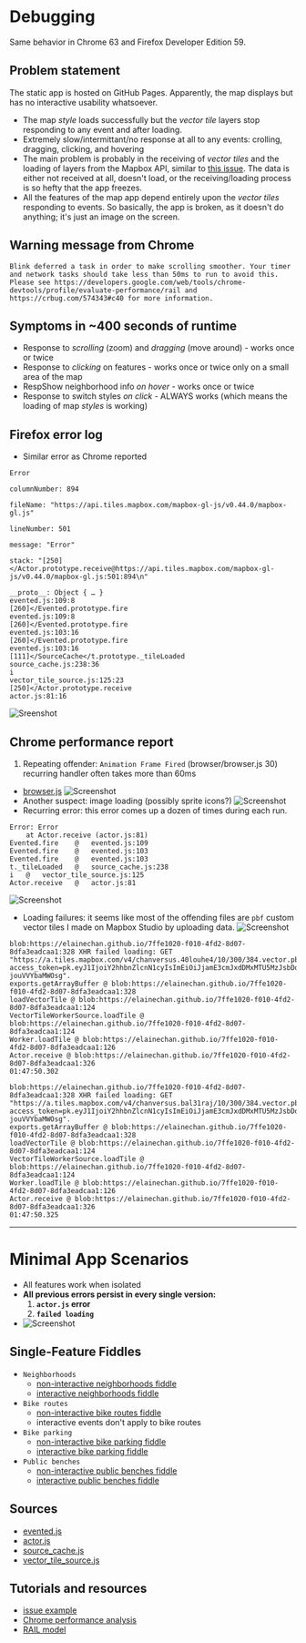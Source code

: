# Debugging
Same behavior in Chrome 63 and Firefox Developer Edition 59.


## Problem statement
The static app is hosted on GitHub Pages. Apparently, the map displays but has no interactive usability whatsoever.
- The map _style_ loads successfully but the _vector tile_ layers stop responding to any event and after loading.
- Extremely slow/intermittant/no response at all to any events: crolling, dragging, clicking, and hovering
- The main problem is probably in the receiving of _vector tiles_ and the loading of layers from the Mapbox API, similar to [this issue](https://github.com/mapbox/mapbox-gl-js/issues/4858). The data is either not received at all, doesn't load, or the receiving/loading process is so hefty that the app freezes.
- All the features of the map app depend entirely upon the _vector tiles_ responding to events. So basically, the app is broken, as it doesn't do anything; it's just an image on the screen.

## Warning message from Chrome
```
Blink deferred a task in order to make scrolling smoother. Your timer and network tasks should take less than 50ms to run to avoid this. Please see https://developers.google.com/web/tools/chrome-devtools/profile/evaluate-performance/rail and https://crbug.com/574343#c40 for more information.
```
## Symptoms in ~400 seconds of runtime
- Response to _scrolling_ (zoom) and _dragging_ (move around) - works once or twice
- Response to _clicking_ on features - works once or twice only on a small area of the map
- RespShow neighborhood info _on hover_ - works once or twice
- Response to switch styles _on click_ - ALWAYS works (which means the loading of map _styles_ is working)
## Firefox error log
- Similar error as Chrome reported
```
Error
​
columnNumber: 894
​
fileName: "https://api.tiles.mapbox.com/mapbox-gl-js/v0.44.0/mapbox-gl.js"
​
lineNumber: 501
​
message: "Error"
​
stack: "[250]</Actor.prototype.receive@https://api.tiles.mapbox.com/mapbox-gl-js/v0.44.0/mapbox-gl.js:501:894\n"
​
__proto__: Object { … }
evented.js:109:8
[260]</Evented.prototype.fire
evented.js:109:8
[260]</Evented.prototype.fire
evented.js:103:16
[260]</Evented.prototype.fire
evented.js:103:16
[111]</SourceCache</t.prototype._tileLoaded
source_cache.js:238:36
i
vector_tile_source.js:125:23
[250]</Actor.prototype.receive
actor.js:81:16
```
![Sreenshot](https://github.com/elainechan/mapping/blob/master/debug/Screen_2018-02-07_2.49.24PM.png)
## Chrome performance report
1. Repeating offender: `Animation Frame Fired` (browser/browser.js 30) recurring handler often takes more than 60ms
- [browser.js](https://github.com/mapbox/mapbox-gl-js/blob/master/src/util/browser.js)
![Screenshot](https://github.com/elainechan/mapping/blob/master/debug/Screen_2018-02-02_2.20.48PM.png)
- Another suspect: image loading (possibly sprite icons?)
![Screenshot](https://github.com/elainechan/mapping/blob/master/debug/Screen_2018-02-02_3.07.43PM.png)
- Recurring error: this error comes up a dozen of times during each run.
```
Error: Error
    at Actor.receive (actor.js:81)
Evented.fire	@	evented.js:109
Evented.fire	@	evented.js:103
Evented.fire	@	evented.js:103
t._tileLoaded	@	source_cache.js:238
i	@	vector_tile_source.js:125
Actor.receive	@	actor.js:81
```
![Screenshot](https://github.com/elainechan/mapping/blob/master/debug/Screen_2018-02-03_1.48.55AM.png)
- Loading failures: it seems like most of the offending files are `pbf` custom vector tiles I made on Mapbox Studio by uploading data.
![Screenshot](https://github.com/elainechan/mapping/blob/master/debug/Screen_2018-02-03_1.50.06AM.png)

```
blob:https://elainechan.github.io/7ffe1020-f010-4fd2-8d07-8dfa3eadcaa1:328 XHR failed loading: GET "https://a.tiles.mapbox.com/v4/chanversus.40louhe4/10/300/384.vector.pbf?access_token=pk.eyJ1IjoiY2hhbnZlcnN1cyIsImEiOiJjamE3cmJxdDMxMTU5MzJsbDdlM2d5OGFqIn0.Od7n9c17-jouVVYbaMWOsg".
exports.getArrayBuffer @ blob:https://elainechan.github.io/7ffe1020-f010-4fd2-8d07-8dfa3eadcaa1:328
loadVectorTile @ blob:https://elainechan.github.io/7ffe1020-f010-4fd2-8d07-8dfa3eadcaa1:124
VectorTileWorkerSource.loadTile @ blob:https://elainechan.github.io/7ffe1020-f010-4fd2-8d07-8dfa3eadcaa1:124
Worker.loadTile @ blob:https://elainechan.github.io/7ffe1020-f010-4fd2-8d07-8dfa3eadcaa1:126
Actor.receive @ blob:https://elainechan.github.io/7ffe1020-f010-4fd2-8d07-8dfa3eadcaa1:326
01:47:50.302
```
```
blob:https://elainechan.github.io/7ffe1020-f010-4fd2-8d07-8dfa3eadcaa1:328 XHR failed loading: GET "https://a.tiles.mapbox.com/v4/chanversus.bal31raj/10/300/384.vector.pbf?access_token=pk.eyJ1IjoiY2hhbnZlcnN1cyIsImEiOiJjamE3cmJxdDMxMTU5MzJsbDdlM2d5OGFqIn0.Od7n9c17-jouVVYbaMWOsg".
exports.getArrayBuffer @ blob:https://elainechan.github.io/7ffe1020-f010-4fd2-8d07-8dfa3eadcaa1:328
loadVectorTile @ blob:https://elainechan.github.io/7ffe1020-f010-4fd2-8d07-8dfa3eadcaa1:124
VectorTileWorkerSource.loadTile @ blob:https://elainechan.github.io/7ffe1020-f010-4fd2-8d07-8dfa3eadcaa1:124
Worker.loadTile @ blob:https://elainechan.github.io/7ffe1020-f010-4fd2-8d07-8dfa3eadcaa1:126
Actor.receive @ blob:https://elainechan.github.io/7ffe1020-f010-4fd2-8d07-8dfa3eadcaa1:326
01:47:50.325
```
---
# Minimal App Scenarios
- All features work when isolated
- **All previous errors persist in every single version:**
    1. **`actor.js` error**
    2. **`failed loading`**
- ![Screenshot](https://github.com/elainechan/mapping/blob/master/debug/Screen_2018-02-07_8.28.58PM.png)
## Single-Feature Fiddles
- `Neighborhoods`
    - [non-interactive neighborhoods fiddle](https://jsfiddle.net/elainechan/1tx1qf9s/)
    - [interactive neighborhoods fiddle](https://jsfiddle.net/elainechan/1zyq2p6s/)
- `Bike routes`
    - [non-interactive bike routes fiddle](https://jsfiddle.net/elainechan/280fm0f5/)
    - interactive events don't apply to bike routes
- `Bike parking`
    - [non-interactive bike parking fiddle](https://jsfiddle.net/elainechan/994rx5ns/)
    - [interactive bike parking fiddle](https://jsfiddle.net/elainechan/7sbx9mm0/)
- `Public benches`
    - [non-interactive public benches fiddle](https://jsfiddle.net/elainechan/6u7eky8f/)
    - [interactive public benches fiddle](https://jsfiddle.net/elainechan/evo1wfc1/)

## Sources
- [evented.js](https://github.com/mapbox/mapbox-gl-js/blob/master/src/util/evented.js)
- [actor.js](https://github.com/mapbox/mapbox-gl-js/blob/master/src/util/actor.js)
- [source_cache.js](https://github.com/mapbox/mapbox-gl-js/blob/master/src/source/source_cache.js)
- [vector_tile_source.js](https://github.com/mapbox/mapbox-gl-js/blob/master/src/source/vector_tile_source.js)
## Tutorials and resources
- [issue example](https://crbug.com/574343#c40)
- [Chrome performance analysis](https://developers.google.com/web/tools/chrome-devtools/evaluate-performance/reference)
- [RAIL model](https://developers.google.com/web/fundamentals/performance/rail)